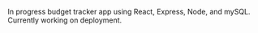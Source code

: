 In progress budget tracker app using React, Express, Node, and mySQL. Currently working on deployment.
